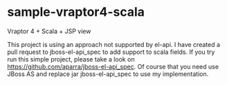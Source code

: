 sample-vraptor4-scala
=====================

Vraptor 4 + Scala + JSP view

This project is using an approach not supported by el-api. I have created a pull request to jboss-el-api_spec to add support to scala fields. If you try run this simple project, please take a look on https://github.com/aparra/jboss-el-api_spec. Of course that you need use JBoss AS and replace jar jboss-el-api_spec to use my implementation.
